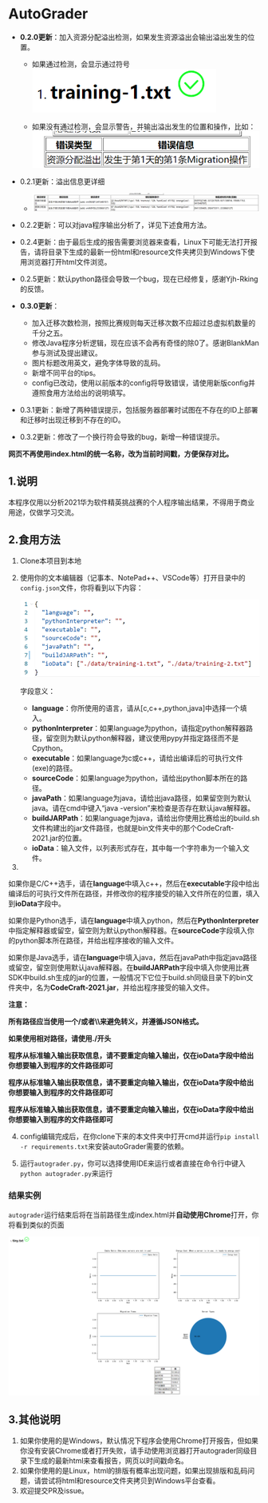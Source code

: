 # AutoGrader

- **0.2.0更新**：加入资源分配溢出检测，如果发生资源溢出会输出溢出发生的位置。

  - 如果通过检测，会显示通过符号![image-20210312210156727](./ScreenShot/3.png)

    

  - 如果没有通过检测，会显示警告，并输出溢出发生的位置和操作，比如：![image-20210312210310933](./ScreenShot/4.png)
  
- 0.2.1更新：溢出信息更详细

  - ![image-20210313114711826](./ScreenShot/5.png)
  
- 0.2.2更新：可以对java程序输出分析了，详见下述食用方法。

- 0.2.4更新：由于最后生成的报告需要浏览器来查看，Linux下可能无法打开报告，请将目录下生成的最新一份html和resource文件夹拷贝到Windows下使用浏览器打开html文件浏览。

- 0.2.5更新：默认python路径会导致一个bug，现在已经修复，感谢Yjh-Rking的反馈。

- **0.3.0更新**：

  - 加入迁移次数检测，按照比赛规则每天迁移次数不应超过总虚拟机数量的千分之五。
  - 修改Java程序分析逻辑，现在应该不会再有奇怪的除0了。感谢BlankMan参与测试及提出建议。
  - 图片标题改用英文，避免字体导致的乱码。
  - 新增不同平台的tips。
  - config已改动，使用以前版本的config将导致错误，请使用新版config并遵照食用方法给出的说明填写。
  
- 0.3.1更新：新增了两种错误提示，包括服务器部署时试图在不存在的ID上部署和迁移时出现迁移到不存在的ID。

- 0.3.2更新：修改了一个换行符会导致的bug，新增一种错误提示。

**网页不再使用index.html的统一名称，改为当前时间戳，方便保存对比。**

## 1.说明

本程序仅用以分析2021华为软件精英挑战赛的个人程序输出结果，不得用于商业用途，仅做学习交流。

## 2.食用方法

1. Clone本项目到本地

2. 使用你的文本编辑器（记事本、NotePad++、VSCode等）打开目录中的`config.json`文件，你将看到以下内容：

   ![image-20210315165924650](./ScreenShot/1.png)

   字段意义：

   - **language**：你所使用的语言，请从[c,c++,python,java]中选择一个填入。
   - **pythonInterpreter**：如果language为python，请指定python解释器路径，留空则为默认python解释器，建议使用pypy并指定路径而不是Cpython。
   - **executable**：如果language为c或c++，请给出编译后的可执行文件(exe)的路径。
   - **sourceCode**：如果language为python，请给出python脚本所在的路径。
   - **javaPath**：如果language为java，请给出java路径，如果留空则为默认java。请在cmd中键入“java -version”来检查是否存在默认java解释器。
   - **buildJARPath**：如果language为java，请给出你使用比赛给出的build.sh文件构建出的jar文件路径，也就是bin文件夹中的那个CodeCraft-2021.jar的位置。
   - **ioData**：输入文件，以列表形式存在，其中每一个字符串为一个输入文件。

3. 

   如果你是C/C++选手，请在**language**中填入c++，然后在**executable**字段中给出编译后的可执行文件所在路径，并修改你的程序接受的输入文件所在的位置，填入到**ioData**字段中。

   如果你是Python选手，请在**language**中填入python，然后在**PythonInterpreter**中指定解释器或留空，留空则为默认python解释器。在**sourceCode**字段填入你的python脚本所在路径，并给出程序接收的输入文件。

   如果你是Java选手，请在**language**中填入java，然后在javaPath中指定java路径或留空，留空则使用默认java解释器。在**buildJARPath**字段中填入你使用比赛SDK中build.sh生成的jar的位置，一般情况下它位于build.sh同级目录下的bin文件夹中，名为**CodeCraft-2021.jar**，并给出程序接受的输入文件。

   **注意：**

   **所有路径应当使用一个/或者\\\来避免转义，并遵循JSON格式。**

   **如果使用相对路径，请使用./开头**

   **程序从标准输入输出获取信息，请不要重定向输入输出，仅在ioData字段中给出你想要输入到程序的文件路径即可**

   **程序从标准输入输出获取信息，请不要重定向输入输出，仅在ioData字段中给出你想要输入到程序的文件路径即可**

   **程序从标准输入输出获取信息，请不要重定向输入输出，仅在ioData字段中给出你想要输入到程序的文件路径即可**

4. config编辑完成后，在你clone下来的本文件夹中打开cmd并运行`pip install -r requirements.txt`来安装autoGrader需要的依赖。

5. 运行`autograder.py`，你可以选择使用IDE来运行或者直接在命令行中键入`python autograder.py`来运行

### 结果实例

`autograder`运行结束后将在当前路径生成index.html并**自动使用Chrome**打开，你将看到类似的页面

![image-20210315170424436](./ScreenShot/2.png)

## 3.其他说明

1. 如果你使用的是Windows，默认情况下程序会使用Chrome打开报告，但如果你没有安装Chrome或者打开失败，请手动使用浏览器打开autograder同级目录下生成的最新html来查看报告，网页以时间戳命名。
2. 如果你使用的是Linux，html的排版有概率出现问题，如果出现排版和乱码问题，请尝试将html和resource文件夹拷贝到Windows平台查看。
3. 欢迎提交PR及issue。